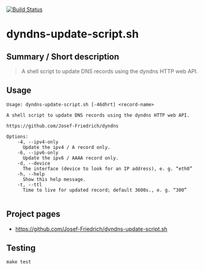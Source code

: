 [![Build Status](https://travis-ci.org/Josef-Friedrich/dyndns-update-script.sh.svg?branch=master)](https://travis-ci.org/Josef-Friedrich/dyndns-update-script.sh)

# dyndns-update-script.sh


## Summary / Short description

> A shell script to update DNS records using the dyndns HTTP web API.

## Usage

```
Usage: dyndns-update-script.sh [-46dhrt] <record-name>

A shell script to update DNS records using the dyndns HTTP web API.

https://github.com/Josef-Friedrich/dyndns

Options:
	-4, --ipv4-only
	  Update the ipv4 / A record only.
	-6, --ipv6-only
	  Update the ipv6 / AAAA record only.
	-d, --device
	  The interface (device to look for an IP address), e. g. “eth0”
	-h, --help
	  Show this help message.
	-t, --ttl
	  Time to live for updated record; default 3600s., e. g. “300”


```

## Project pages

* https://github.com/Josef-Friedrich/dyndns-update-script.sh

## Testing

```
make test
```

